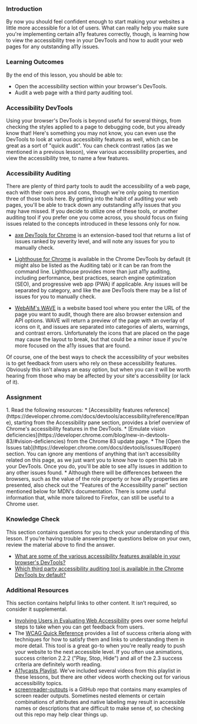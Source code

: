 ### Introduction

By now you should feel confident enough to start making your websites a little more accessible for a lot of users. What can really help you make sure you're implementing certain a11y features correctly, though, is learning how to view the accessibility tree in your DevTools and how to audit your web pages for any outstanding a11y issues.

### Learning Outcomes
By the end of this lesson, you should be able to:

* Open the accessibility section within your browser's DevTools.
* Audit a web page with a third party auditing tool.

### Accessibility DevTools

Using your browser's DevTools is beyond useful for several things, from checking the styles applied to a page to debugging code, but you already know that! Here's something you may not know, you can even use the DevTools to look at various accessibility features as well, which can be great as a sort of "quick audit". You can check contrast ratios (as we mentioned in a previous lesson), view various accessibility properties, and view the accessibility tree, to name a few features.

### Accessibility Auditing

There are plenty of third party tools to audit the accessibility of a web page, each with their own pros and cons, though we're only going to mention three of those tools here. By getting into the habit of auditing your web pages, you'll be able to track down any outstanding a11y issues that you may have missed. If you decide to utilize one of these tools, or another auditing tool if you prefer one you come across, you should focus on fixing issues related to the concepts introduced in these lessons only for now.

* [axe DevTools for Chrome](https://chrome.google.com/webstore/detail/axe-devtools-web-accessib/lhdoppojpmngadmnindnejefpokejbdd?hl=en-US) is an extension-based tool that returns a list of issues ranked by severity level, and will note any issues for you to manually check.

* <span id="chrome-default-tool-knowledge-check">[Lighthouse for Chrome](https://developers.google.com/web/tools/lighthouse) is available in the Chrome DevTools by default (it might also be listed as the Auditing tab) or it can be ran from the command line. Lighthouse provides more than just a11y auditing, including performance, best practices, search engine optimization (SEO), and progressive web app (PWA) if applicable. Any issues will be separated by category, and like the axe DevTools there may be a list of issues for you to manually check.</span>

* [WebAIM's WAVE](https://wave.webaim.org/) is a website based tool where you enter the URL of the page you want to audit, though there are also browser extension and API options. WAVE will return a preview of the page with an overlay of icons on it, and issues are separated into categories of alerts, warnings, and contrast errors. Unfortunately the icons that are placed on the page may cause the layout to break, but that could be a minor issue if you're more focused on the a11y issues that are found.

Of course, one of the best ways to check the accessibility of your websites is to get feedback from users who rely on these accessibility features. Obviously this isn't always an easy option, but when you can it will be worth hearing from those who may be affected by your site's accessibility (or lack of it).

### Assignment

<div class="lesson-content__panel" markdown="1">
1. Read the following resources:
    * [Accessibility features reference](https://developer.chrome.com/docs/devtools/accessibility/reference/#pane), starting from the Accessibility pane section, provides a brief overview of Chrome's accessibility features in the DevTools. 
    * [Emulate vision deficiencies](https://developer.chrome.com/blog/new-in-devtools-83/#vision-deficiencies) from the Chrome 83 update page. 
    * The [Open the Issues tab](https://developer.chrome.com/docs/devtools/issues/#open) section. You can ignore any mentions of anything that isn't accessibility related on this page, as we just want you to know how to open this tab in your DevTools. Once you do, you'll be able to see a11y issues in addition to any other issues found.
    * Although there will be differences between the browsers, such as the value of the role property or how a11y properties are presented, also check out the "Features of the Accessibility panel" section mentioned below for MDN's documentation. There is some useful information that, while more tailored to Firefox, can still be useful to a Chrome user.
</div>

### Knowledge Check

This section contains questions for you to check your understanding of this lesson. If you’re having trouble answering the questions below on your own, review the material above to find the answer.

* <a class='knowledge-check-link' href='https://developer.chrome.com/docs/devtools/accessibility/reference/#pane'>What are some of the various accessibility features available in your browser's DevTools?</a>
* <a class='knowledge-check-link' href='#chrome-default-tool-knowledge-check'>Which third party accessibility auditing tool is available in the Chrome DevTools by default?</a>

### Additional Resources

This section contains helpful links to other content. It isn’t required, so consider it supplemental.

* [Involving Users in Evaluating Web Accessibility](https://www.w3.org/WAI/test-evaluate/involving-users/) goes over some helpful steps to take when you can get feedback from users.
* The [WCAG Quick Reference](https://www.w3.org/WAI/WCAG21/quickref/) provides a list of success criteria along with techniques for how to satisfy them and links to understanding them in more detail. This tool is a great go-to when you're really ready to push your website to the next accessible level. If you often use animations, success criterion 2.2.2 ("Play, Stop, Hide") and all of the 2.3 success criteria are definitely worth reading.
* [A11ycasts Playlist](https://www.youtube.com/playlist?list=PLNYkxOF6rcICWx0C9LVWWVqvHlYJyqw7g). We've included several videos from this playlist in these lessons, but there are other videos worth checking out for various accessibility topics.
* [screenreader-outputs](https://github.com/thatblindgeye/screenreader-outputs) is a GitHub repo that contains many examples of screen reader outputs. Sometimes nested elements or certain combinations of attributes and native labeling may result in accessible names or descriptions that are difficult to make sense of, so checking out this repo may help clear things up.
